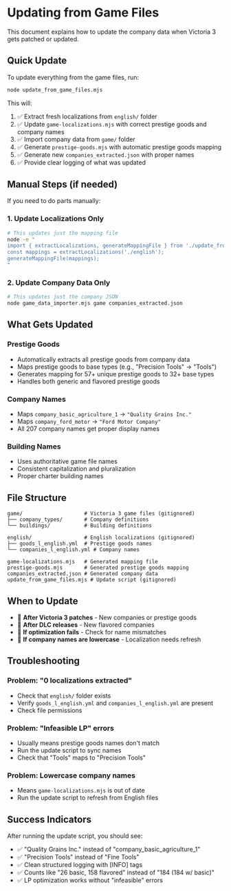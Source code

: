 # Updating from Game Files

This document explains how to update the company data when Victoria 3 gets patched or updated.

## Quick Update

To update everything from the game files, run:

```bash
node update_from_game_files.mjs
```

This will:
1. ✅ Extract fresh localizations from `english/` folder
2. ✅ Update `game-localizations.mjs` with correct prestige goods and company names
3. ✅ Import company data from `game/` folder 
4. ✅ Generate `prestige-goods.mjs` with automatic prestige goods mapping
5. ✅ Generate new `companies_extracted.json` with proper names
6. ✅ Provide clear logging of what was updated

## Manual Steps (if needed)

If you need to do parts manually:

### 1. Update Localizations Only
```bash
# This updates just the mapping file
node -e "
import { extractLocalizations, generateMappingFile } from './update_from_game_files.mjs';
const mappings = extractLocalizations('./english');
generateMappingFile(mappings);
"
```

### 2. Update Company Data Only
```bash
# This updates just the company JSON
node game_data_importer.mjs game companies_extracted.json
```

## What Gets Updated

### Prestige Goods
- Automatically extracts all prestige goods from company data
- Maps prestige goods to base types (e.g., "Precision Tools" → "Tools")
- Generates mapping for 57+ unique prestige goods to 32+ base types
- Handles both generic and flavored prestige goods

### Company Names
- Maps `company_basic_agriculture_1` → `"Quality Grains Inc."`
- Maps `company_ford_motor` → `"Ford Motor Company"`
- All 207 company names get proper display names

### Building Names
- Uses authoritative game file names
- Consistent capitalization and pluralization
- Proper charter building names

## File Structure

```
game/                    # Victoria 3 game files (gitignored)
├── company_types/       # Company definitions
└── buildings/           # Building definitions

english/                 # English localizations (gitignored)
├── goods_l_english.yml  # Prestige goods names
└── companies_l_english.yml # Company names

game-localizations.mjs   # Generated mapping file
prestige-goods.mjs       # Generated prestige goods mapping
companies_extracted.json # Generated company data
update_from_game_files.mjs # Update script (gitignored)
```

## When to Update

- 🔄 **After Victoria 3 patches** - New companies or prestige goods
- 🔄 **After DLC releases** - New flavored companies
- 🔄 **If optimization fails** - Check for name mismatches
- 🔄 **If company names are lowercase** - Localization needs refresh

## Troubleshooting

### Problem: "0 localizations extracted"
- Check that `english/` folder exists
- Verify `goods_l_english.yml` and `companies_l_english.yml` are present
- Check file permissions

### Problem: "Infeasible LP" errors
- Usually means prestige goods names don't match
- Run the update script to sync names
- Check that "Tools" maps to "Precision Tools"

### Problem: Lowercase company names
- Means `game-localizations.mjs` is out of date
- Run the update script to refresh from English files

## Success Indicators

After running the update script, you should see:
- ✅ "Quality Grains Inc." instead of "company_basic_agriculture_1"
- ✅ "Precision Tools" instead of "Fine Tools"
- ✅ Clean structured logging with [INFO] tags
- ✅ Counts like "26 basic, 158 flavored" instead of "184 (184 w/ basic)"
- ✅ LP optimization works without "infeasible" errors